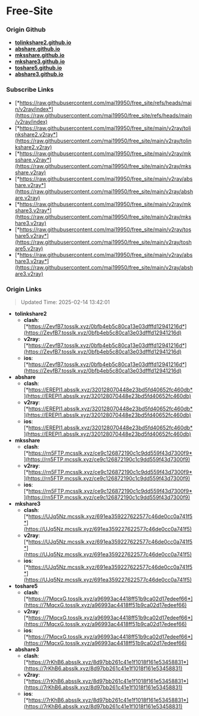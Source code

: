 # Free-Site

### Origin Github

- [**tolinkshare2.github.io**](https://github.com/tolinkshare2/tolinkshare2.github.io)
- [**abshare.github.io**](https://github.com/abshare/abshare.github.io)
- [**mksshare.github.io**](https://github.com/mksshare/mksshare.github.io)
- [**mkshare3.github.io**](https://github.com/mkshare3/mkshare3.github.io)
- [**toshare5.github.io**](https://github.com/toshare5/toshare5.github.io)
- [**abshare3.github.io**](https://github.com/abshare3/abshare3.github.io)

### Subscribe Links

- [*https://raw.githubusercontent.com/mai19950/free_site/refs/heads/main/v2ray/index*](https://raw.githubusercontent.com/mai19950/free_site/refs/heads/main/v2ray/index)
- [*https://raw.githubusercontent.com/mai19950/free_site/main/v2ray/tolinkshare2.v2ray*](https://raw.githubusercontent.com/mai19950/free_site/main/v2ray/tolinkshare2.v2ray)
- [*https://raw.githubusercontent.com/mai19950/free_site/main/v2ray/mksshare.v2ray*](https://raw.githubusercontent.com/mai19950/free_site/main/v2ray/mksshare.v2ray)
- [*https://raw.githubusercontent.com/mai19950/free_site/main/v2ray/abshare.v2ray*](https://raw.githubusercontent.com/mai19950/free_site/main/v2ray/abshare.v2ray)
- [*https://raw.githubusercontent.com/mai19950/free_site/main/v2ray/mkshare3.v2ray*](https://raw.githubusercontent.com/mai19950/free_site/main/v2ray/mkshare3.v2ray)
- [*https://raw.githubusercontent.com/mai19950/free_site/main/v2ray/toshare5.v2ray*](https://raw.githubusercontent.com/mai19950/free_site/main/v2ray/toshare5.v2ray)
- [*https://raw.githubusercontent.com/mai19950/free_site/main/v2ray/abshare3.v2ray*](https://raw.githubusercontent.com/mai19950/free_site/main/v2ray/abshare3.v2ray)

### Origin Links

> Updated Time: 2025-02-14 13:42:01

- **tolinkshare2**
  - **clash**: [*https://ZevfB7.tosslk.xyz/0bfb4eb5c80ca13e03dfffd12941216d*](https://ZevfB7.tosslk.xyz/0bfb4eb5c80ca13e03dfffd12941216d)
  - **v2ray**: [*https://ZevfB7.tosslk.xyz/0bfb4eb5c80ca13e03dfffd12941216d*](https://ZevfB7.tosslk.xyz/0bfb4eb5c80ca13e03dfffd12941216d)
  - **ios**: [*https://ZevfB7.tosslk.xyz/0bfb4eb5c80ca13e03dfffd12941216d*](https://ZevfB7.tosslk.xyz/0bfb4eb5c80ca13e03dfffd12941216d)
- **abshare**
  - **clash**: [*https://EREPI1.absslk.xyz/320128070448e23bd5fd40652fc460db*](https://EREPI1.absslk.xyz/320128070448e23bd5fd40652fc460db)
  - **v2ray**: [*https://EREPI1.absslk.xyz/320128070448e23bd5fd40652fc460db*](https://EREPI1.absslk.xyz/320128070448e23bd5fd40652fc460db)
  - **ios**: [*https://EREPI1.absslk.xyz/320128070448e23bd5fd40652fc460db*](https://EREPI1.absslk.xyz/320128070448e23bd5fd40652fc460db)
- **mksshare**
  - **clash**: [*https://rn5FTP.mcsslk.xyz/ce9c126872190c1c9dd559f43d7300f9*](https://rn5FTP.mcsslk.xyz/ce9c126872190c1c9dd559f43d7300f9)
  - **v2ray**: [*https://rn5FTP.mcsslk.xyz/ce9c126872190c1c9dd559f43d7300f9*](https://rn5FTP.mcsslk.xyz/ce9c126872190c1c9dd559f43d7300f9)
  - **ios**: [*https://rn5FTP.mcsslk.xyz/ce9c126872190c1c9dd559f43d7300f9*](https://rn5FTP.mcsslk.xyz/ce9c126872190c1c9dd559f43d7300f9)
- **mkshare3**
  - **clash**: [*https://UJq5Nz.mcsslk.xyz/691ea359227622577c46de0cc0a741f5*](https://UJq5Nz.mcsslk.xyz/691ea359227622577c46de0cc0a741f5)
  - **v2ray**: [*https://UJq5Nz.mcsslk.xyz/691ea359227622577c46de0cc0a741f5*](https://UJq5Nz.mcsslk.xyz/691ea359227622577c46de0cc0a741f5)
  - **ios**: [*https://UJq5Nz.mcsslk.xyz/691ea359227622577c46de0cc0a741f5*](https://UJq5Nz.mcsslk.xyz/691ea359227622577c46de0cc0a741f5)
- **toshare5**
  - **clash**: [*https://7MqcxG.tosslk.xyz/a96993ac4418ff51b9ca02d17edeef66*](https://7MqcxG.tosslk.xyz/a96993ac4418ff51b9ca02d17edeef66)
  - **v2ray**: [*https://7MqcxG.tosslk.xyz/a96993ac4418ff51b9ca02d17edeef66*](https://7MqcxG.tosslk.xyz/a96993ac4418ff51b9ca02d17edeef66)
  - **ios**: [*https://7MqcxG.tosslk.xyz/a96993ac4418ff51b9ca02d17edeef66*](https://7MqcxG.tosslk.xyz/a96993ac4418ff51b9ca02d17edeef66)
- **abshare3**
  - **clash**: [*https://7rKhB6.absslk.xyz/8d97bb261c41e1f1018f161e53458831*](https://7rKhB6.absslk.xyz/8d97bb261c41e1f1018f161e53458831)
  - **v2ray**: [*https://7rKhB6.absslk.xyz/8d97bb261c41e1f1018f161e53458831*](https://7rKhB6.absslk.xyz/8d97bb261c41e1f1018f161e53458831)
  - **ios**: [*https://7rKhB6.absslk.xyz/8d97bb261c41e1f1018f161e53458831*](https://7rKhB6.absslk.xyz/8d97bb261c41e1f1018f161e53458831)
